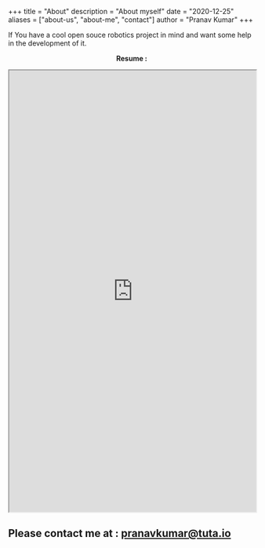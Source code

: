 +++
title = "About"
description = "About myself"
date = "2020-12-25"
aliases = ["about-us", "about-me", "contact"]
author = "Pranav Kumar"
+++

If You have a cool open souce robotics project in mind and want some help in the development of it.  

<p align="center">
<b>Resume :</b>
</p>

<iframe src="https://drive.google.com/file/d/18Tj7ByYIFCFvQ7l6Dra8cMvmf4makdjy/preview" style="width:100%; height:900px;"></iframe>

## Please contact me at : pranavkumar@tuta.io
